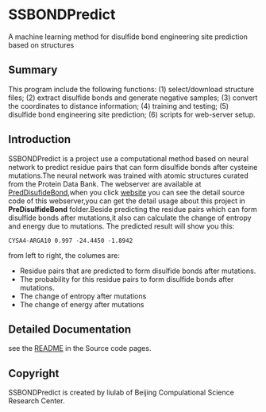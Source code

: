 # SSBONDPredict
A machine learning method for disulfide bond engineering site prediction based on structures

## Summary
This program include the following functions:
(1) select/download structure files;
(2) extract disulfide bonds and generate negative samples;
(3) convert the coordinates to distance information;
(4) training and testing;
(5) disulfide bond engineering site prediction;
(6) scripts for web-server setup.

## Introduction
SSBONDPredict is a project use a computational method based on neural network to predict residue pairs that can form disulfide bonds after cysteine mutations.The neural network was trained with atomic structures curated from the Protein Data Bank. The webserver are available at [PredDisufideBond](http://liulab.csrc.ac.cn:10006/index),when you click [website](https://github.com/gao666999/SSBONDwebsite) you can see the detail source code of this webserver,you can get the detail usage about this project in **PreDisulfideBond** folder.Beside predicting the residue pairs which can form disulfide bonds after mutations,it also can calculate the change of entropy and energy due to mutations.
The predicted result will show you this:

```CYSA4-ARGA10 0.997 -24.4450 -1.8942```

from left to right, the columes are:
* Residue pairs that are predicted to form disulfide bonds after mutations.
* The probability for this residue pairs to form disulfide bonds after mutations.
* The change of entropy after mutations
* The change of energy after mutations

## Detailed Documentation
see the [README](https://github.com/LiuLab-CSRC/SSBONDPredict/tree/master/PreDisulfideBond) in the Source code pages.

## Copyright
SSBONDPredict is created by liulab of Beijing Compulational Science Research Center.
